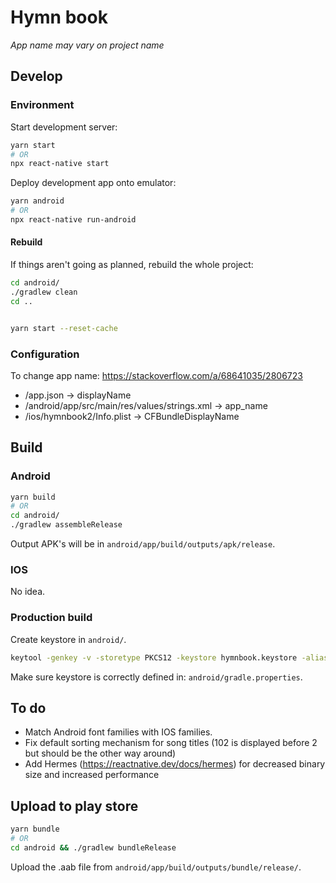 # Hymn book

_App name may vary on project name_

## Develop

### Environment

Start development server:

```bash
yarn start
# OR
npx react-native start
```

Deploy development app onto emulator:

```bash
yarn android
# OR
npx react-native run-android
```

#### Rebuild

If things aren't going as planned, rebuild the whole project:

```bash
cd android/
./gradlew clean
cd ..


yarn start --reset-cache 
```

### Configuration

To change app name: https://stackoverflow.com/a/68641035/2806723
- /app.json -> displayName
- /android/app/src/main/res/values/strings.xml -> app_name
- /ios/hymnbook2/Info.plist -> CFBundleDisplayName


## Build

### Android 

```bash
yarn build
# OR
cd android/
./gradlew assembleRelease 
```

Output APK's will be in `android/app/build/outputs/apk/release`. 

### IOS

No idea.

### Production build

Create keystore in `android/`.
```bash
keytool -genkey -v -storetype PKCS12 -keystore hymnbook.keystore -alias hymnbookKey -keyalg RSA -keysize 2048 -validity 10000
```

Make sure keystore is correctly defined in:
`android/gradle.properties`.

## To do

- Match Android font families with IOS families.
- Fix default sorting mechanism for song titles (102 is displayed before 2 but should be the other way around)
- Add Hermes (https://reactnative.dev/docs/hermes) for decreased binary size and increased performance

## Upload to play store

```bash
yarn bundle
# OR
cd android && ./gradlew bundleRelease
```

Upload the .aab file from `android/app/build/outputs/bundle/release/`.

